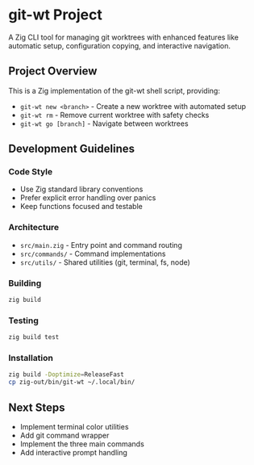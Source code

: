 # git-wt Project

A Zig CLI tool for managing git worktrees with enhanced features like automatic setup, configuration copying, and interactive navigation.

## Project Overview

This is a Zig implementation of the git-wt shell script, providing:
- `git-wt new <branch>` - Create a new worktree with automated setup
- `git-wt rm` - Remove current worktree with safety checks
- `git-wt go [branch]` - Navigate between worktrees

## Development Guidelines

### Code Style
- Use Zig standard library conventions
- Prefer explicit error handling over panics
- Keep functions focused and testable

### Architecture
- `src/main.zig` - Entry point and command routing
- `src/commands/` - Command implementations
- `src/utils/` - Shared utilities (git, terminal, fs, node)

### Building
```bash
zig build
```

### Testing
```bash
zig build test
```

### Installation
```bash
zig build -Doptimize=ReleaseFast
cp zig-out/bin/git-wt ~/.local/bin/
```

## Next Steps
- Implement terminal color utilities
- Add git command wrapper
- Implement the three main commands
- Add interactive prompt handling